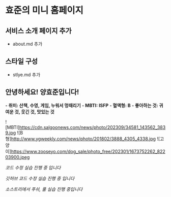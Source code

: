 # 효준의 미니 홈페이지

## 서비스 소개 페이지 추가
- about.md 추가

## 스타일 구성
- stlye.md 추가


## 안녕하세요! 양효준입니다!

**- 취미: 산책, 수영, 게임, 누워서 멍때리기**
**- MBTI: ISFP**
**- 혈액형: B**
**- 좋아하는 것: 귀여운 것, 웃긴 것, 맛있는 것**

![MBTI]https://cdn.salgoonews.com/news/photo/202309/34581_143562_3839.jpg
![B형]http://www.ygweekly.com/news/photo/201802/3888_4305_4338.jpg
![고양이]https://www.zooseyo.com/dog_sale/photo_free/202301/1673752262_82203900.jpeg


*코드 수정 실습 진행 중 입니다*

*깃허브 코드 수정 실습 진행 중 입니다*

*소스트리에서 푸쉬, 풀 실습 진행 중입니다*
